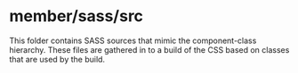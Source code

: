 # member/sass/src

This folder contains SASS sources that mimic the component-class hierarchy. These files
are gathered in to a build of the CSS based on classes that are used by the build.
